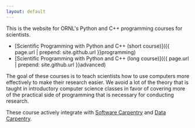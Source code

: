 ```yaml
---
layout: default
---
```


This is the website for ORNL's Python and C++ programming courses for scientists. 

* [Scientific Programming with Python and C++ (short course)]({{ page.url | prepend: site.github.url }}programming)
* [Scientific Programming with Python and C++ (long course)]({{ page.url | prepend: site.github.url }}advanced)

The goal of these courses is to teach scientists how to use computers more
effectively to make their research easier. We avoid a lot of the theory that is
taught in introductory computer science classes in favor of covering more of the
practical side of programming that is necessary for conducting research. 

These course actively integrate
with [Software Carpentry](http://software-carpentry.org) and
[Data Carpentry](http://datacarpentry.org).
